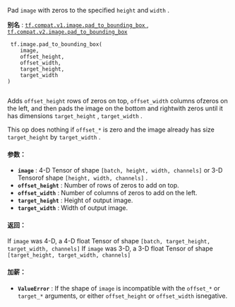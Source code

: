 Pad  `image`  with zeros to the specified  `height`  and  `width` .

**别名** : [ `tf.compat.v1.image.pad_to_bounding_box` ](/api_docs/python/tf/image/pad_to_bounding_box), [ `tf.compat.v2.image.pad_to_bounding_box` ](/api_docs/python/tf/image/pad_to_bounding_box)

```
 tf.image.pad_to_bounding_box(
    image,
    offset_height,
    offset_width,
    target_height,
    target_width
)
 
```

Adds  `offset_height`  rows of zeros on top,  `offset_width`  columns ofzeros on the left, and then pads the image on the bottom and rightwith zeros until it has dimensions  `target_height` ,  `target_width` .

This op does nothing if  `offset_*`  is zero and the image already has size `target_height`  by  `target_width` .

#### 参数：
- **`image`** : 4-D Tensor of shape  `[batch, height, width, channels]`  or 3-D Tensorof shape  `[height, width, channels]` .
- **`offset_height`** : Number of rows of zeros to add on top.
- **`offset_width`** : Number of columns of zeros to add on the left.
- **`target_height`** : Height of output image.
- **`target_width`** : Width of output image.


#### 返回：
If  `image`  was 4-D, a 4-D float Tensor of shape `[batch, target_height, target_width, channels]` If  `image`  was 3-D, a 3-D float Tensor of shape `[target_height, target_width, channels]` 

#### 加薪：
- **`ValueError`** : If the shape of  `image`  is incompatible with the  `offset_*`  or `target_*`  arguments, or either  `offset_height`  or  `offset_width`  isnegative.
